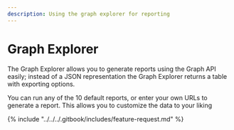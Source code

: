 ```yaml
---
description: Using the graph explorer for reporting
---
```


# Graph Explorer

The Graph Explorer allows you to generate reports using the Graph API easily; instead of a JSON representation the Graph Explorer returns a table with exporting options.

You can run any of the 10 default reports, or enter your own URLs to generate a report. This allows you to customize the data to your liking



{% include "../../../.gitbook/includes/feature-request.md" %}
